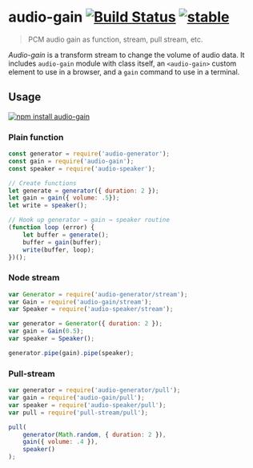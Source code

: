 # audio-gain [![Build Status](https://travis-ci.org/audiojs/audio-gain.svg?branch=master)](https://travis-ci.org/audiojs/audio-gain) [![stable](http://badges.github.io/stability-badges/dist/stable.svg)](http://github.com/badges/stability-badges)

> PCM audio gain as function, stream, pull stream, etc.

_Audio-gain_ is a transform stream to change the volume of audio data. It includes `audio-gain` module with class itself, an `<audio-gain>` custom element to use in a browser, and a `gain` command to use in a terminal.

## Usage

[![npm install audio-gain](https://nodei.co/npm/audio-gain.png?mini=true)](https://npmjs.org/package/audio-gain/)

### Plain function

```js
const generator = require('audio-generator');
const gain = require('audio-gain');
const speaker = require('audio-speaker');

// Create functions
let generate = generator({ duration: 2 });
let gain = gain({ volume: .5});
let write = speaker();

// Hook up generator → gain → speaker routine
(function loop (error) {
	let buffer = generate();
	buffer = gain(buffer);
	write(buffer, loop);
})();
```

### Node stream

```js
var Generator = require('audio-generator/stream');
var Gain = require('audio-gain/stream');
var Speaker = require('audio-speaker/stream');

var generator = Generator({ duration: 2 });
var gain = Gain(0.5);
var speaker = Speaker();

generator.pipe(gain).pipe(speaker);
```

### Pull-stream

```js
var generator = require('audio-generator/pull');
var gain = require('audio-gain/pull');
var speaker = require('audio-speaker/pull');
var pull = require('pull-stream/pull');

pull(
	generator(Math.random, { duration: 2 }),
	gain({ volume: .4 }),
	speaker()
);
```

<!--
Custom element:

```html
<script src="./bundled-dependencies.js"></script>
<link rel="import" href="node_modules/audio-speaker">
<link rel="import" href="node_modules/audio-generator">
<link rel="import" href="node_modules/audio-gain">

<audio-generator id="generator" connect="#gain"></audio-generator>
<audio-gain volume="0.3" id="gain" connect="#speaker"></audio-gain>
<audio-speaker id="speaker"></audio-speaker>
```

Command:

```sh
$ cat sample.wav | gain --volume 0.5 | speaker
```

## Related

> [GainNode](https://developer.mozilla.org/en-US/docs/Web/API/GainNode) — gain node in web-audio-api.</br>
> [pcm-volume](https://npmjs.org/package/pcm-volume) — similar package, volume is taken as tangential.</br>
> [audio-lab](https://github.com/audio-lab/lab) — audio playground, sound graph constructor.</br>
-->
